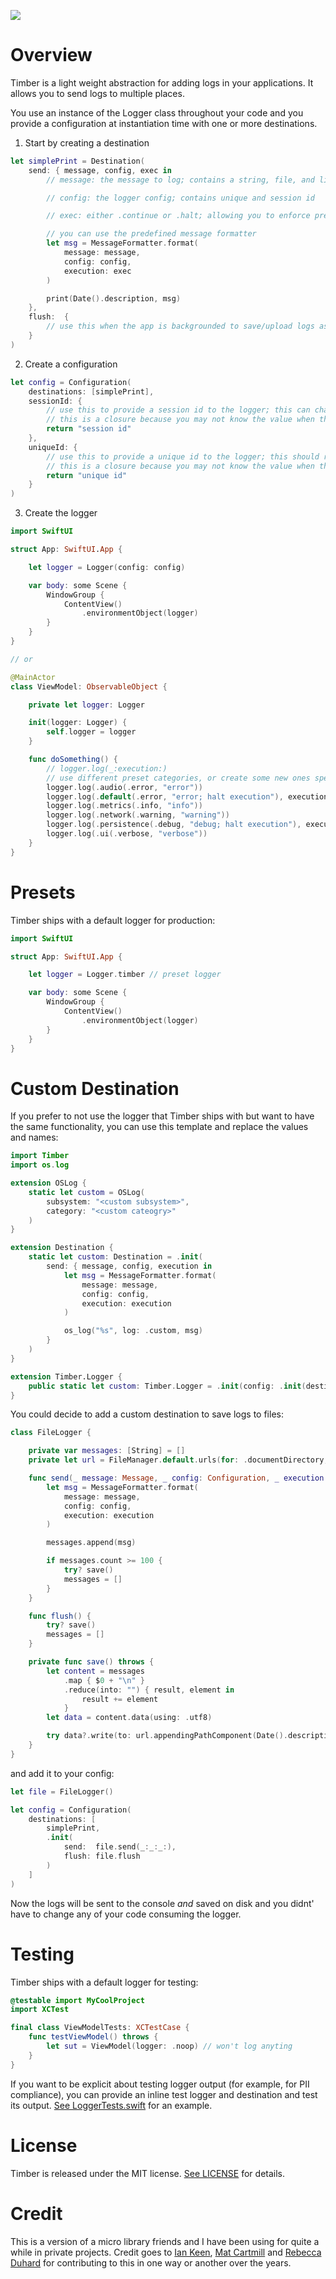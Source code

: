 ![](.img/header.png)

# Overview

Timber is a light weight abstraction for adding logs in your applications. It allows you to send logs to multiple places.

You use an instance of the Logger class throughout your code and you provide a configuration at instantiation time with one or more destinations.

1. Start by creating a destination
```swift
let simplePrint = Destination(
    send: { message, config, exec in
        // message: the message to log; contains a string, file, and line

        // config: the logger config; contains unique and session id

        // exec: either .continue or .halt; allowing you to enforce preconditions

        // you can use the predefined message formatter
        let msg = MessageFormatter.format(
            message: message,
            config: config,
            execution: exec
        )

        print(Date().description, msg)
    },
    flush:  {
        // use this when the app is backgrounded to save/upload logs as needed
    }
)
```

2. Create a configuration
```swift
let config = Configuration(
    destinations: [simplePrint],
    sessionId: {
        // use this to provide a session id to the logger; this can change on every app launch
        // this is a closure because you may not know the value when the config is instantiated
        return "session id"
    },
    uniqueId: {
        // use this to provide a unique id to the logger; this should remain the same on every app launch
        // this is a closure because you may not know the value when the config is instantiated
        return "unique id"
    }
)
```

3. Create the logger
```swift
import SwiftUI

struct App: SwiftUI.App {

    let logger = Logger(config: config)

    var body: some Scene {
        WindowGroup {
            ContentView()
                .environmentObject(logger)
        }
    }
}

// or

@MainActor
class ViewModel: ObservableObject {

    private let logger: Logger

    init(logger: Logger) {
        self.logger = logger
    }

    func doSomething() {
        // logger.log(_:execution:)
        // use different preset categories, or create some new ones specific to your app
        logger.log(.audio(.error, "error"))
        logger.log(.default(.error, "error; halt execution"), execution: .halt)
        logger.log(.metrics(.info, "info"))
        logger.log(.network(.warning, "warning"))
        logger.log(.persistence(.debug, "debug; halt execution"), execution: .halt)
        logger.log(.ui(.verbose, "verbose"))
    }
}
```

# Presets

Timber ships with a default logger for production:

```swift
import SwiftUI

struct App: SwiftUI.App {

    let logger = Logger.timber // preset logger

    var body: some Scene {
        WindowGroup {
            ContentView()
                .environmentObject(logger)
        }
    }
}
```

# Custom Destination

If you prefer to not use the logger that Timber ships with but want to have the same functionality, you can use this template and replace the values and names:

```swift
import Timber
import os.log

extension OSLog {
    static let custom = OSLog(
        subsystem: "<custom subsystem>",
        category: "<custom cateogry>"
    )
}

extension Destination {
    static let custom: Destination = .init(
        send: { message, config, execution in
            let msg = MessageFormatter.format(
                message: message,
                config: config,
                execution: execution
            )

            os_log("%s", log: .custom, msg)
        }
    )
}

extension Timber.Logger {
    public static let custom: Timber.Logger = .init(config: .init(destinations: [.custom]))
}
```

You could decide to add a custom destination to save logs to files:

```swift
class FileLogger {

    private var messages: [String] = []
    private let url = FileManager.default.urls(for: .documentDirectory, in: .userDomainMask).first!

    func send(_ message: Message, _ config: Configuration, _ execution: Execution) {
        let msg = MessageFormatter.format(
            message: message,
            config: config,
            execution: execution
        )

        messages.append(msg)

        if messages.count >= 100 {
            try? save()
            messages = []
        }
    }

    func flush() {
        try? save()
        messages = []
    }

    private func save() throws {
        let content = messages
            .map { $0 + "\n" }
            .reduce(into: "") { result, element in
                result += element
            }
        let data = content.data(using: .utf8)

        try data?.write(to: url.appendingPathComponent(Date().description))
    }
}
```

and add it to your config:

```swift
let file = FileLogger()

let config = Configuration(
    destinations: [
        simplePrint,
        .init(
            send:  file.send(_:_:_:),
            flush: file.flush
        )
    ]
)
```

Now the logs will be sent to the console _and_ saved on disk and you didnt' have to change any of your code consuming the logger.

# Testing

Timber ships with a default logger for testing:

```swift
@testable import MyCoolProject
import XCTest

final class ViewModelTests: XCTestCase {
    func testViewModel() throws {
        let sut = ViewModel(logger: .noop) // won't log anyting
    }
}
```

If you want to be explicit about testing logger output (for example, for PII compliance), you can provide an inline test logger and destination and test its output. [See LoggerTests.swift](https://github.com/bsrz/timber/blob/main/Tests/TimberTests/LoggerTests.swift) for an example.

# License

Timber is released under the MIT license. [See LICENSE](https://github.com/bsrz/timber/blob/main/LICENSE) for details.

# Credit

This is a version of a micro library friends and I have been using for quite a while in private projects. Credit goes to [Ian Keen](https://github.com/IanKeen), [Mat Cartmill](https://github.com/matcartmill) and [Rebecca Duhard](https://github.com/rduhard) for contributing to this in one way or another over the years.
